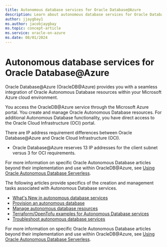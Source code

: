 ```yaml
---
title: Autonomous database services for Oracle Database@Azure
description: Learn about autonomous database services for Oracle Database@Azure.
author: jjaygbay1
ms.author: jacobjaygbay
ms.topic: concept-article
ms.service: oracle-on-azure
ms.date: 08/01/2024
---
```


# Autonomous database services for Oracle Database@Azure

Oracle Database@Azure (OracleDB@Azure) provides you with a seamless integration of Oracle Autonomous Database resources within your Microsoft Azure cloud environment.

You access the OracleDB@Azure service through the Microsoft Azure portal. You create and manage Oracle Autonomous Database resources. For additional Autonomous Database functionality, you have direct access to the Oracle Cloud Infrastructure (OCI) portal.

There are IP address requirement differences between Oracle Database@Azure and Oracle Cloud Infrastructure (OCI).
* Oracle Database@Azure reserves 13 IP addresses for the client subnet versus 3 for OCI requirements.

For more information on specific Oracle Autonomous Database articles beyond their implementation and use within OracleDB@Azure, see [Using Oracle Autonomous Database Serverless](https://docs.oracle.com/en/cloud/paas/autonomous-database/serverless/adbsb/index.html).

The following articles provide specifics of the creation and management tasks associated with Autonomous Database services.

* [What's New in autonomous database services](oracle-database-whats-new-autonomous-database-services.md)
* [Provision an autonomous database](oracle-database-provision-autonomous-database.md)
* [Manage autonomous database resources](provision-manage-oracle-resources.md)
* [Terraform/OpenTofu examples for Autonomous Database services](oracle-database-examples-autonomous-database-services.md)
* [Troubleshoot autonomous database services](oracle-database-troubleshoot-autonomous-database-services.md)

For more information on specific Oracle Autonomous Database articles beyond their implementation and use within OracleDB@Azure, see [Using Oracle Autonomous Database Serverless](https://docs.oracle.com/en/cloud/paas/autonomous-database/serverless/adbsb/index.html).